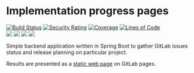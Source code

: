 # Implementation progress pages

[![Build Status](https://app.travis-ci.com/BranislavBeno/Implementation-Progress-Page.svg?branch=main)](https://app.travis-ci.com/BranislavBeno/Implementation-Progress-Page)
[![Security Rating](https://sonarcloud.io/api/project_badges/measure?project=BranislavBeno_ImplementationProgressPage&metric=security_rating)](https://sonarcloud.io/summary/new_code?id=BranislavBeno_ImplementationProgressPage)
[![Coverage](https://sonarcloud.io/api/project_badges/measure?project=BranislavBeno_ImplementationProgressPage&metric=coverage)](https://sonarcloud.io/summary/new_code?id=BranislavBeno_ImplementationProgressPage)
[![Lines of Code](https://sonarcloud.io/api/project_badges/measure?project=BranislavBeno_ImplementationProgressPage&metric=ncloc)](https://sonarcloud.io/summary/new_code?id=BranislavBeno_ImplementationProgressPage)  
[![](https://img.shields.io/badge/Java%20Version-17-blue)](/build.gradle)
[![](https://img.shields.io/badge/gradle-v7.3.3-blue)](https://img.shields.io/badge/gradle-v7.3.3-blue)
[![](https://img.shields.io/badge/Spring%20Boot%20Version-2.6.2-blue)](/build.gradle)
[![](https://img.shields.io/badge/License-MIT-blue.svg)](https://opensource.org/licenses/MIT)  

Simple backend application written in Spring Boot to gather GitLab issues status and release planning on particular project.

Results are presented as a [static web page](https://dashboard-tools.gitlab.io/Implementation-Progress-Page) on GitLab pages.
